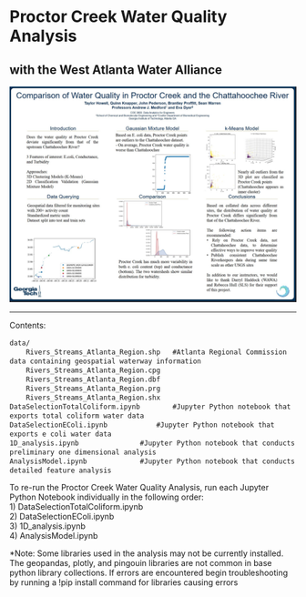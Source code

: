 # Proctor Creek Water Quality Analysis 
## with the West Atlanta Water Alliance
![poster](Poster.jpg)

-----

Contents:

	data/
		Rivers_Streams_Atlanta_Region.shp	#Atlanta Regional Commission data containing geospatial waterway information
		Rivers_Streams_Atlanta_Region.cpg
		Rivers_Streams_Atlanta_Region.dbf
		Rivers_Streams_Atlanta_Region.prg
		Rivers_Streams_Atlanta_Region.shx
	DataSelectionTotalColiform.ipynb		#Jupyter Python notebook that exports total coliform water data
	DataSelectionEColi.ipynb			#Jupyter Python notebook that exports e coli water data
	1D_analysis.ipynb				#Jupyter Python notebook that conducts preliminary one dimensional analysis
	AnalysisModel.ipynb				#Jupyter Python notebook that conducts detailed feature analysis
	
To re-run the Proctor Creek Water Quality Analysis, run each Jupyter Python Notebook individually in the following order:
	<br> 1) DataSelectionTotalColiform.ipynb
	<br> 2) DataSelectionEColi.ipynb
	<br> 3) 1D_analysis.ipynb
	<br> 4) AnalysisModel.ipynb

*Note: Some libraries used in the analysis may not be currently installed. The geopandas, plotly, and pingouin libraries are not common in base python library collections. If errors are encountered begin troubleshooting by running a !pip install command for libraries causing errors
